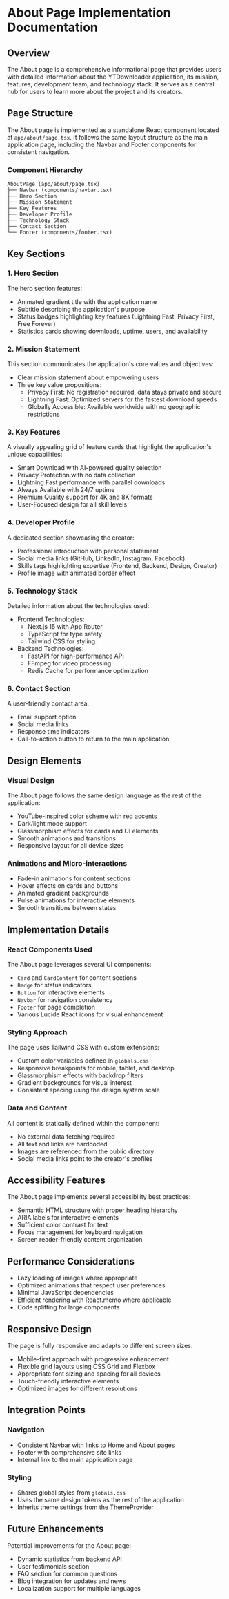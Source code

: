# About Page Implementation Documentation

## Overview

The About page is a comprehensive informational page that provides users with detailed information about the YTDownloader application, its mission, features, development team, and technology stack. It serves as a central hub for users to learn more about the project and its creators.

## Page Structure

The About page is implemented as a standalone React component located at `app/about/page.tsx`. It follows the same layout structure as the main application page, including the Navbar and Footer components for consistent navigation.

### Component Hierarchy

```text
AboutPage (app/about/page.tsx)
├── Navbar (components/navbar.tsx)
├── Hero Section
├── Mission Statement
├── Key Features
├── Developer Profile
├── Technology Stack
├── Contact Section
└── Footer (components/footer.tsx)
```

## Key Sections

### 1. Hero Section

The hero section features:
- Animated gradient title with the application name
- Subtitle describing the application's purpose
- Status badges highlighting key features (Lightning Fast, Privacy First, Free Forever)
- Statistics cards showing downloads, uptime, users, and availability

### 2. Mission Statement

This section communicates the application's core values and objectives:
- Clear mission statement about empowering users
- Three key value propositions:
  - Privacy First: No registration required, data stays private and secure
  - Lightning Fast: Optimized servers for the fastest download speeds
  - Globally Accessible: Available worldwide with no geographic restrictions

### 3. Key Features

A visually appealing grid of feature cards that highlight the application's unique capabilities:
- Smart Download with AI-powered quality selection
- Privacy Protection with no data collection
- Lightning Fast performance with parallel downloads
- Always Available with 24/7 uptime
- Premium Quality support for 4K and 8K formats
- User-Focused design for all skill levels

### 4. Developer Profile

A dedicated section showcasing the creator:
- Professional introduction with personal statement
- Social media links (GitHub, LinkedIn, Instagram, Facebook)
- Skills tags highlighting expertise (Frontend, Backend, Design, Creator)
- Profile image with animated border effect

### 5. Technology Stack

Detailed information about the technologies used:
- Frontend Technologies:
  - Next.js 15 with App Router
  - TypeScript for type safety
  - Tailwind CSS for styling
- Backend Technologies:
  - FastAPI for high-performance API
  - FFmpeg for video processing
  - Redis Cache for performance optimization

### 6. Contact Section

A user-friendly contact area:
- Email support option
- Social media links
- Response time indicators
- Call-to-action button to return to the main application

## Design Elements

### Visual Design

The About page follows the same design language as the rest of the application:
- YouTube-inspired color scheme with red accents
- Dark/light mode support
- Glassmorphism effects for cards and UI elements
- Smooth animations and transitions
- Responsive layout for all device sizes

### Animations and Micro-interactions

- Fade-in animations for content sections
- Hover effects on cards and buttons
- Animated gradient backgrounds
- Pulse animations for interactive elements
- Smooth transitions between states

## Implementation Details

### React Components Used

The About page leverages several UI components:
- `Card` and `CardContent` for content sections
- `Badge` for status indicators
- `Button` for interactive elements
- `Navbar` for navigation consistency
- `Footer` for page completion
- Various Lucide React icons for visual enhancement

### Styling Approach

The page uses Tailwind CSS with custom extensions:
- Custom color variables defined in `globals.css`
- Responsive breakpoints for mobile, tablet, and desktop
- Glassmorphism effects with backdrop filters
- Gradient backgrounds for visual interest
- Consistent spacing using the design system scale

### Data and Content

All content is statically defined within the component:
- No external data fetching required
- All text and links are hardcoded
- Images are referenced from the public directory
- Social media links point to the creator's profiles

## Accessibility Features

The About page implements several accessibility best practices:
- Semantic HTML structure with proper heading hierarchy
- ARIA labels for interactive elements
- Sufficient color contrast for text
- Focus management for keyboard navigation
- Screen reader-friendly content organization

## Performance Considerations

- Lazy loading of images where appropriate
- Optimized animations that respect user preferences
- Minimal JavaScript dependencies
- Efficient rendering with React.memo where applicable
- Code splitting for large components

## Responsive Design

The page is fully responsive and adapts to different screen sizes:
- Mobile-first approach with progressive enhancement
- Flexible grid layouts using CSS Grid and Flexbox
- Appropriate font sizing and spacing for all devices
- Touch-friendly interactive elements
- Optimized images for different resolutions

## Integration Points

### Navigation

- Consistent Navbar with links to Home and About pages
- Footer with comprehensive site links
- Internal link to the main application page

### Styling

- Shares global styles from `globals.css`
- Uses the same design tokens as the rest of the application
- Inherits theme settings from the ThemeProvider

## Future Enhancements

Potential improvements for the About page:
- Dynamic statistics from backend API
- User testimonials section
- FAQ section for common questions
- Blog integration for updates and news
- Localization support for multiple languages